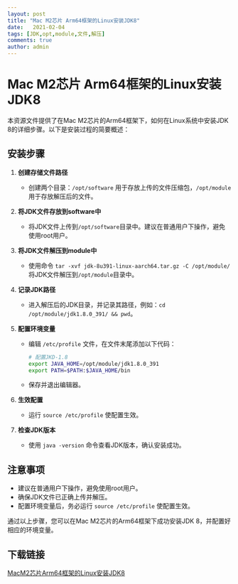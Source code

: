 ```yaml
---
layout: post
title: "Mac M2芯片 Arm64框架的Linux安装JDK8"
date:   2021-02-04
tags: [JDK,opt,module,文件,解压]
comments: true
author: admin
---
```

# Mac M2芯片 Arm64框架的Linux安装JDK8

本资源文件提供了在Mac M2芯片的Arm64框架下，如何在Linux系统中安装JDK 8的详细步骤。以下是安装过程的简要概述：

## 安装步骤

1. **创建存储文件路径**
   - 创建两个目录：`/opt/software` 用于存放上传的文件压缩包，`/opt/module` 用于存放解压后的文件。

2. **将JDK文件存放到software中**
   - 将JDK文件上传到`/opt/software`目录中。建议在普通用户下操作，避免使用root用户。

3. **将JDK文件解压到module中**
   - 使用命令 `tar -xvf jdk-8u391-linux-aarch64.tar.gz -C /opt/module/` 将JDK文件解压到`/opt/module`目录中。

4. **记录JDK路径**
   - 进入解压后的JDK目录，并记录其路径，例如：`cd /opt/module/jdk1.8.0_391/ && pwd`。

5. **配置环境变量**
   - 编辑 `/etc/profile` 文件，在文件末尾添加以下代码：
     ```bash
     # 配置JKD-1.8
     export JAVA_HOME=/opt/module/jdk1.8.0_391
     export PATH=$PATH:$JAVA_HOME/bin
     ```
   - 保存并退出编辑器。

6. **生效配置**
   - 运行 `source /etc/profile` 使配置生效。

7. **检查JDK版本**
   - 使用 `java -version` 命令查看JDK版本，确认安装成功。

## 注意事项
- 建议在普通用户下操作，避免使用root用户。
- 确保JDK文件已正确上传并解压。
- 配置环境变量后，务必运行 `source /etc/profile` 使配置生效。

通过以上步骤，您可以在Mac M2芯片的Arm64框架下成功安装JDK 8，并配置好相应的环境变量。

## 下载链接

[MacM2芯片Arm64框架的Linux安装JDK8](https://pan.quark.cn/s/a717493ee90d)